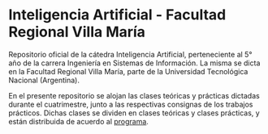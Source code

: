 # Inteligencia Artificial - Facultad Regional Villa María


Repositorio oficial de la cátedra Inteligencia Artificial, perteneciente al 5° año de la carrera Ingeniería en Sistemas de Información. La misma se dicta en la Facultad Regional Villa María, parte de la Universidad Tecnológica Nacional (Argentina).

En el presente repositorio se alojan las clases teóricas y prácticas dictadas durante el cuatrimestre, junto a las respectivas consignas de los trabajos prácticos. Dichas clases se dividen en clases teóricas y clases prácticas, y están distribuida de acuerdo al [programa](https://github.com/inteligenciafrvm/inteligenciafrvm/blob/master/K%20Planif%20Inteligencia%20Artificial%202019.pdf).